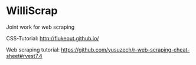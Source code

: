 # WilliScrap
Joint work for web scraping

CSS-Tutorial: http://flukeout.github.io/

Web scraping tutorial: https://github.com/yusuzech/r-web-scraping-cheat-sheet#rvest7.4
